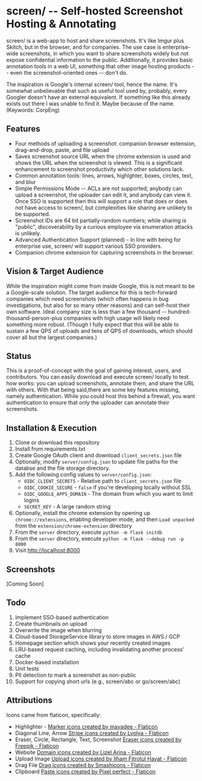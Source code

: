 # screen/ -- Self-hosted Screenshot Hosting & Annotating

screen/ is a web-app to host and share screenshots. It's like Imgur plus Skitch,
but in the browser, and for companies. The use case is enterprise-wide
screenshots, in which you want to share screenshots widely but not expose
confidential information to the public. Additionally, it provides basic
annotation tools in a web UI, something that other image hosting products --
even the screenshot-oriented ones -- don't do.

The inspiration is Google's internal screen/ tool, hence the name. It's
somewhat unbelievable that such as useful tool used by, probably, every
Googler doesn't have an external equivalent. If something like this already
exists out there I was unable to find it. Maybe because of the name.
(Keywords: CorpEng)

## Features

- Four methods of uploading a screenshot: companion browser extension,
  drag-and-drop, paste, and file upload
- Saves screenshot source URL when the chrome extension is used and shows the
  URL when the screenshot is viewed. This is a significant enhancement to
  screenshot productivity which other solutions lack.
- Common annotation tools: lines, arrows, highlghter, boxes, circles, text,
  and blur
- Simple Permissions Mode -- ACLs are not supported; anybody can upload a
  screenshot, the uploader can edit it, and anybody can view it. Once SSO is
  supported then this will support a role that does or does not have access
  to screen/, but complexities like sharing are unlikely to be supported.
- Screenshot IDs are 64 bit partially-random numbers; while sharing is "public",
  discoverability by a curious employee via enumeration attacks is unlikely.
- Advanced Authentication Support (planned) - In line with being for enterprise
  use, screen/ will support various SSO providers.
- Companion chrome extension for capturing screenshots in the browser.

## Vision & Target Audience

While the inspiration might come from inside Google, this is not meant to be a
Google-scale solution. The target audience for this is tech-forward companies
which need screenshots (which often happens in bug investigations, but also for
so many other reasons) and can self-host their own software. Ideal company size
is less than a few thousand -- hundred-thousand-person-plus companies with high
usage will likely need something more robust. (Though I fully expect that this
will be able to sustain a few QPS of uploads and tens of QPS of downloads, which
should cover all but the largest companies.)

## Status

This is a proof-of-concept with the goal of gaining interest, users, and
contributors. You can easily download and execute screen/ locally to test how
works: you can upload screenshots, annotate them, and share the URL with others.
With that being said,there are some key features missing, namely authentication.
While you could host this behind a firewall, you want authentication to ensure
that only the uploader can annotate their screenshots.

## Installation & Execution

1. Clone or download this repository
1. Install from requirements.txt
1. Create Google OAuth client and download `client_secrets.json` file
1. Optionally, modify `server/config.json` to update file paths for the databse
   and the file storage directory.
1. Add the following config values to `server/config.json`:
   - `OIDC_CLIENT_SECRETS` - Relative path to `client_secrets.json` file
   - `OIDC_COOKIE_SECURE` - `false` if you're developing locally without SSL
   - `OIDC_GOOGLE_APPS_DOMAIN` - The domain from which you want to limit logins
   - `SECRET_KEY` - A large random string
1. Optionally, install the chrome extension by opening up `chrome://extensions`, enabling developer mode, and then `Load unpacked` from the `extension/chrome-extension` directory
1. From the `server` directory, execute `python -m flask initdb`
1. From the `server` directory, execute `python -m flask --debug run -p 8000`
1. Visit [http://localhost:8000](http://localhost:8000)

## Screenshots

[Coming Soon]

## Todo

1. Implement SSO-based authentication
1. Create thumbnails on upload
1. Overwrite the image when blurring
1. Cloud-based StorageService library to store images in AWS / GCP
1. Homepage section which shows your recently created images
1. LRU-based request caching, including invalidating another process' cache
1. Docker-based installation
1. Unit tests
1. PII detection to mark a screenshot as non-public
1. Support for copying short urls (e.g., screen/abc or go/screen/abc)

## Attributions

Icons came from flaticon, specifically:

- Highlighter - <a href="https://www.flaticon.com/free-icons/marker"
  title="marker icons">Marker icons created by mavadee - Flaticon</a>
- Diagonal Line, Arrow <a href="https://www.flaticon.com/free-icons/stripe"
  title="stripe icons">Stripe icons created by Lyolya - Flaticon</a>
- Eraser, Circle, Rectangle, Text, Screenshot <a
  href="https://www.flaticon.com/free-icons/eraser" title="eraser icons">Eraser
  icons created by Freepik - Flaticon</a>
- Website <a href="https://www.flaticon.com/free-icons/domain" title="domain
  icons">Domain icons created by Lizel Arina - Flaticon</a>
- Upload Image <a href="https://www.flaticon.com/free-icons/upload"
  title="upload icons">Upload icons created by Ilham Fitrotul Hayat -
  Flaticon</a>
- Drag File <a href="https://www.flaticon.com/free-icons/drag" title="drag
  icons">Drag icons created by Smashicons - Flaticon</a>
- Clipboard <a href="https://www.flaticon.com/free-icons/paste" title="paste
  icons">Paste icons created by Pixel perfect - Flaticon</a>

